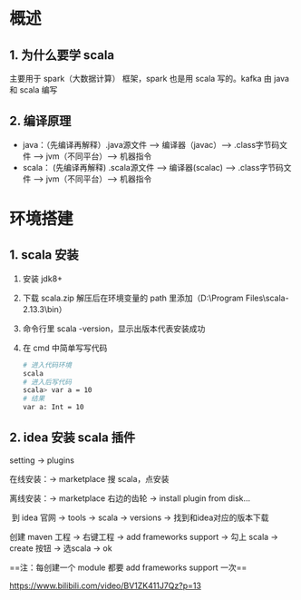 # 概述

## 1. 为什么要学 scala

主要用于 spark（大数据计算） 框架，spark 也是用 scala 写的。kafka 由 java 和 scala 编写

## 2. 编译原理

- java：（先编译再解释）.java源文件    -->  编译器（javac）-->  .class字节码文件   -->   jvm（不同平台）-->   机器指令
- scala： (先编译再解释)  .scala源文件   -->  编译器(scalac)   -->  .class字节码文件    -->   jvm（不同平台）-->   机器指令

# 环境搭建

## 1. scala 安装

1. 安装 jdk8+

2. 下载 scala.zip 解压后在环境变量的 path 里添加（D:\Program Files\scala-2.13.3\bin）

3. 命令行里 scala -version，显示出版本代表安装成功

4. 在 cmd 中简单写写代码

   ```bash
   # 进入代码环境
   scala
   # 进入后写代码
   scala> var a = 10
   # 结果
   var a: Int = 10
   ```

   

## 2. idea 安装 scala 插件

setting -> plugins 

在线安装：-> marketplace 搜 scala，点安装

离线安装：-> marketplace 右边的齿轮 -> install plugin from disk...

​                        到 idea 官网  -> tools -> scala -> versions  -> 找到和idea对应的版本下载

创建 maven 工程 -> 右键工程 -> add frameworks support -> 勾上 scala -> create 按钮 -> 选scala -> ok

==注：每创建一个 module 都要 add frameworks support 一次==



https://www.bilibili.com/video/BV1ZK411J7Qz?p=13